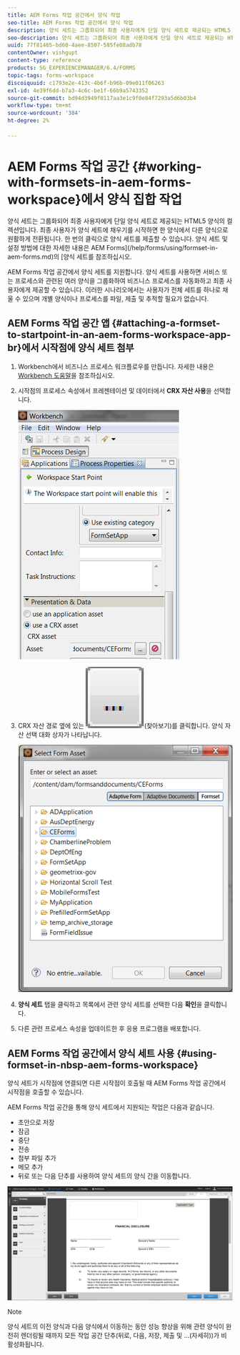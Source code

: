 ```yaml
---
title: AEM Forms 작업 공간에서 양식 작업
seo-title: AEM Forms 작업 공간에서 양식 작업
description: 양식 세트는 그룹화되어 최종 사용자에게 단일 양식 세트로 제공되는 HTML5 양식의 컬렉션입니다. AEM Forms 작업 공간에서 양식 세트를 사용하는 방법을 알아봅니다.
seo-description: 양식 세트는 그룹화되어 최종 사용자에게 단일 양식 세트로 제공되는 HTML5 양식의 컬렉션입니다. AEM Forms 작업 공간에서 양식 세트를 사용하는 방법을 알아봅니다.
uuid: 77f81465-bd60-4aee-8507-585fe08adb78
contentOwner: vishgupt
content-type: reference
products: SG_EXPERIENCEMANAGER/6.4/FORMS
topic-tags: forms-workspace
discoiquuid: c1793e2e-413c-4b6f-b96b-09e011f06263
exl-id: 4e39f6dd-b7a3-4c6c-be1f-66b9a5743352
source-git-commit: bd94d3949f0117aa3e1c9f0e84f7293a5d6b03b4
workflow-type: tm+mt
source-wordcount: '384'
ht-degree: 2%

---
```


# AEM Forms 작업 공간 {#working-with-formsets-in-aem-forms-workspace}에서 양식 집합 작업

양식 세트는 그룹화되어 최종 사용자에게 단일 양식 세트로 제공되는 HTML5 양식의 컬렉션입니다. 최종 사용자가 양식 세트에 채우기를 시작하면 한 양식에서 다른 양식으로 원활하게 전환됩니다. 한 번의 클릭으로 양식 세트를 제출할 수 있습니다. 양식 세트 및 설정 방법에 대한 자세한 내용은 AEM Forms](/help/forms/using/formset-in-aem-forms.md)의 [양식 세트를 참조하십시오.

AEM Forms 작업 공간에서 양식 세트를 지원합니다. 양식 세트를 사용하면 서비스 또는 프로세스와 관련된 여러 양식을 그룹화하여 비즈니스 프로세스를 자동화하고 최종 사용자에게 제공할 수 있습니다. 이러한 시나리오에서는 사용자가 전체 세트를 하나로 채울 수 있으며 개별 양식이나 프로세스를 파일, 제출 및 추적할 필요가 없습니다.

## AEM Forms 작업 공간 앱 {#attaching-a-formset-to-startpoint-in-an-aem-forms-workspace-app-br}에서 시작점에 양식 세트 첨부

1. Workbench에서 비즈니스 프로세스 워크플로우를 만듭니다. 자세한 내용은 [Workbench 도움말](https://www.adobe.com/go/learn_aemforms_workbench_63)을 참조하십시오.
1. 시작점의 프로세스 속성에서 프레젠테이션 및 데이터에서 **CRX 자산 사용**&#x200B;을 선택합니다.

   ![3-1](assets/1-1.png)

1. CRX 자산 경로 옆에 있는 ![찾아보기](assets/browse.png)(찾아보기)를 클릭합니다. 양식 자산 선택 대화 상자가 나타납니다.

   ![2개](assets/2.png)

1. **양식 세트** 탭을 클릭하고 목록에서 관련 양식 세트를 선택한 다음 **확인**&#x200B;을 클릭합니다.

1. 다른 관련 프로세스 속성을 업데이트한 후 응용 프로그램을 배포합니다.

## AEM Forms 작업 공간에서 양식 세트 사용 {#using-formset-in-nbsp-aem-forms-workspace}

양식 세트가 시작점에 연결되면 다른 시작점이 호출될 때 AEM Forms 작업 공간에서 시작점을 호출할 수 있습니다.

AEM Forms 작업 공간을 통해 양식 세트에서 지원되는 작업은 다음과 같습니다.

* 초안으로 저장
* 잠금
* 중단
* 전송
* 첨부 파일 추가
* 메모 추가
* 뒤로 또는 다음 단추를 사용하여 양식 세트의 양식 간을 이동합니다.

![3-1](assets/3-1.png)

>[!NOTE]
>
>양식 세트의 이전 양식과 다음 양식에서 이동하는 동안 성능 향상을 위해 관련 양식이 완전히 렌더링될 때까지 모든 작업 공간 단추(뒤로, 다음, 저장, 제출 및 ...(자세히))가 비활성화됩니다.
